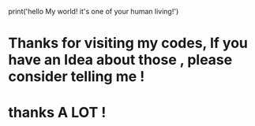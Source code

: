 print('hello My world! it's one of your human living!')

# Thanks for visiting my codes, If you have an Idea about those , please consider telling me !

# thanks A LOT !
